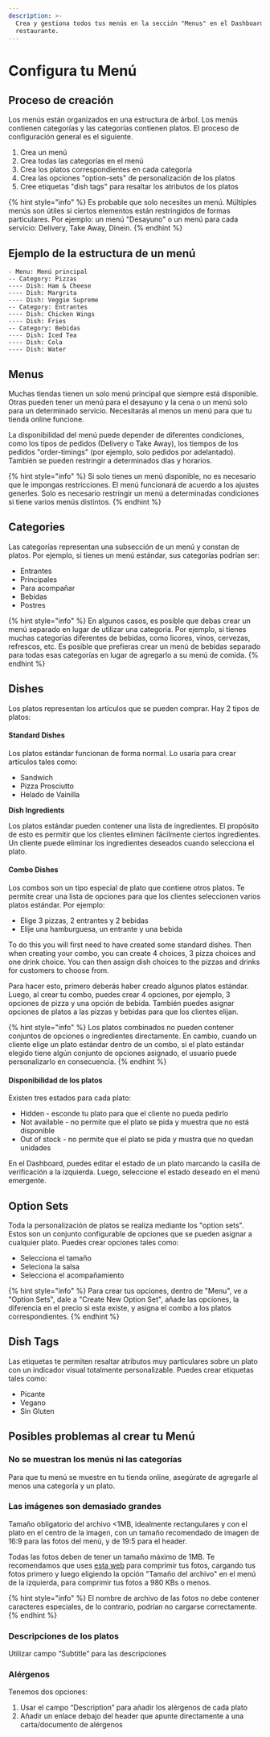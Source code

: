 ```yaml
---
description: >-
  Crea y gestiona todos tus menús en la sección "Menus" en el Dashboard del
  restaurante.
---
```


# Configura tu Menú

## Proceso de creación

Los menús están organizados en una estructura de árbol. Los menús contienen categorías y las categorías contienen platos. El proceso de configuración general es el siguiente.

1. Crea un menú
2. Crea todas las categorías en el menú
3. Crea los platos correspondientes en cada categoría
4. Crea las opciones "option-sets" de personalización de los platos
5. Cree etiquetas "dish tags" para resaltar los atributos de los platos

{% hint style="info" %}
Es probable que solo necesites un menú. Múltiples menús son útiles si ciertos elementos están restringidos de formas particulares. Por ejemplo: un menú "Desayuno" o un menú para cada servicio: Delivery, Take Away, Dinein.
{% endhint %}

## Ejemplo de la estructura de un menú

```text
- Menu: Menú principal
-- Category: Pizzas
---- Dish: Ham & Cheese
---- Dish: Margrita
---- Dish: Veggie Supreme
-- Category: Entrantes
---- Dish: Chicken Wings
---- Dish: Fries
-- Category: Bebidas
---- Dish: Iced Tea
---- Dish: Cola
---- Dish: Water
```

## Menus

Muchas tiendas tienen un solo menú principal que siempre está disponible. Otras pueden tener un menú para el desayuno y la cena o un menú solo para un determinado servicio. Necesitarás al menos un menú para que tu tienda online funcione.

La disponibilidad del menú puede depender de diferentes condiciones, como los tipos de pedidos \(Delivery o Take Away\), los tiempos de los pedidos "order-timings" \(por ejemplo, solo pedidos por adelantado\). También se pueden restringir a determinados días y horarios.

{% hint style="info" %}
Si solo tienes un menú disponible, no es necesario que le impongas restricciones. El menú funcionará de acuerdo a los ajustes generles. Solo es necesario restringir un menú a determinadas condiciones si tiene varios menús distintos.
{% endhint %}

## Categories

Las categorías representan una subsección de un menú y constan de platos. Por ejemplo, si tienes un menú estándar, sus categorías podrían ser:

* Entrantes
* Principales
* Para acompañar
* Bebidas
* Postres

{% hint style="info" %}
En algunos casos, es posible que debas crear un menú separado en lugar de utilizar una categoría. Por ejemplo, si tienes muchas categorías diferentes de bebidas, como licores, vinos, cervezas, refrescos, etc. Es posible que prefieras crear un menú de bebidas separado para todas esas categorías en lugar de agregarlo a su menú de comida.
{% endhint %}

## Dishes

Los platos representan los artículos que se pueden comprar. Hay 2 tipos de platos:

#### Standard Dishes

Los platos estándar funcionan de forma normal. Lo usaría para crear artículos tales como:

* Sandwich
* Pizza Prosciutto
* Helado de Vainilla

**Dish Ingredients**

Los platos estándar pueden contener una lista de ingredientes. El propósito de esto es permitir que los clientes eliminen fácilmente ciertos ingredientes. Un cliente puede eliminar los ingredientes deseados cuando selecciona el plato.

#### Combo Dishes

Los combos son un tipo especial de plato que contiene otros platos. Te permite crear una lista de opciones para que los clientes seleccionen varios platos estándar. Por ejemplo:

* Elige 3 pizzas, 2 entrantes y 2 bebidas
* Elije una hamburguesa, un entrante y una bebida

To do this you will first need to have created some standard dishes. Then when creating your combo, you can create 4 choices, 3 pizza choices and one drink choice. You can then assign dish choices to the pizzas and drinks for customers to choose from.

Para hacer esto, primero deberás haber creado algunos platos estándar. Luego, al crear tu combo, puedes crear 4 opciones, por ejemplo, 3 opciones de pizza y una opción de bebida. También puedes asignar opciones de platos a las pizzas y bebidas para que los clientes elijan.

{% hint style="info" %}
Los platos combinados no pueden contener conjuntos de opciones o ingredientes directamente. En cambio, cuando un cliente elige un plato estándar dentro de un combo, si el plato estándar elegido tiene algún conjunto de opciones asignado, el usuario puede personalizarlo en consecuencia.
{% endhint %}

#### Disponibilidad de los platos

Existen tres estados para cada plato:

* Hidden - esconde tu plato para que el cliente no pueda pedirlo
* Not available - no permite que el plato se pida y muestra que no está disponible
* Out of stock - no permite que el plato se pida y mustra que no quedan unidades

En el Dashboard, puedes editar el estado de un plato marcando la casilla de verificación a la izquierda. Luego, seleccione el estado deseado en el menú emergente.

## Option Sets

Toda la personalización de platos se realiza mediante los "option sets". Estos son un conjunto configurable de opciones que se pueden asignar a cualquier plato. Puedes crear opciones tales como:

* Selecciona el tamaño
* Seleciona la salsa
* Selecciona el acompañamiento

{% hint style="info" %}
Para crear tus opciones, dentro de "Menu", ve a "Option Sets", dale a "Create New Option Set", añade las opciones, la diferencia en el precio si esta existe, y asigna el combo a los platos correspondientes.
{% endhint %}

## Dish Tags

Las etiquetas te permiten resaltar atributos muy particulares sobre un plato con un indicador visual totalmente personalizable. Puedes crear etiquetas tales como:

* Picante
* Vegano
* Sin Gluten

## Posibles problemas al crear tu Menú

### **No se muestran los menús ni las categorías**

Para que tu menú se muestre en tu tienda online, asegúrate de agregarle al menos una categoría y un plato.

### **Las imágenes son demasiado grandes**

Tamaño obligatorio del archivo &lt;1MB, idealmente rectangulares y con el plato en el centro de la imagen, con un tamaño recomendado de imagen de 16:9 para las fotos del menú, y de 19:5 para el header.

Todas las fotos deben de tener un tamaño máximo de 1MB. Te recomendamos que uses [esta web](https://bulkresizephotos.com/es) para comprimir tus fotos, cargando tus fotos primero y luego eligiendo la opción "Tamaño del archivo" en el menú de la izquierda, para comprimir tus fotos a 980 KBs o menos.

{% hint style="info" %}
El nombre de archivo de las fotos no debe contener caracteres especiales, de lo contrario, podrían no cargarse correctamente.
{% endhint %}

### Descripciones de los platos

Utilizar campo “Subtitle” para las descripciones

### Alérgenos

Tenemos dos opciones:

1. Usar el campo “Description” para añadir los alérgenos de cada plato
2. Añadir un enlace debajo del header que apunte directamente a una carta/documento de alérgenos


